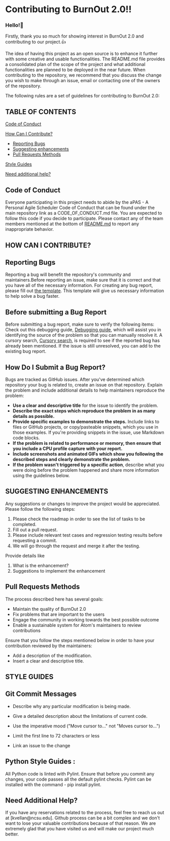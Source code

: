 # Contributing to BurnOut 2.0!!
<h3>Hello!👋</h3>
<p>Firstly, thank you so much for showing interest in BurnOut 2.0 and contributing to our project.👍</p>
The idea of having this project as an open source is to enhance it further with some creative and usable functionalities. The README.md file provides a consolidated plan of the scope of the project and what additional functionalities are planned to be deployed in the near future.
When contributing to the repository, we recommend that you discuss the change you wish to make through an issue, email or contacting one of the owners of the repository.
</p>
The following rules are a set of guidelines for contributing to BurnOut 2.0:

## TABLE OF CONTENTS
[Code of Conduct](#code-of-conduct)

[How Can I Contribute?](#how-can-i-contribute)
 * [Reporting Bugs](#reporting-bugs)
 * [Suggesting enhancements](#suggesting-enhancements)
 * [Pull Requests Methods](#pull-requests-methods)

[Style Guides](#style-guides)

[Need additional help?](#need-additional-help)



## Code of Conduct
Everyone participating in this project needs to abide by the aPAS - A Personal Agile Scheduler Code of Conduct that can be found under the main repository link as a CODE_OF_CONDUCT.md file. You are expected to follow this code if you decide to participate. Please contact any of the team members mentioned at the bottom of [README.md](README.md) to report any inappropriate behavior.

## HOW CAN I CONTRIBUTE?


  ## Reporting Bugs

  Reporting a bug will benefit the repository's community and maintainers.Before reporting an issue, make sure that it is correct and that you have all of the necessary information. For creating any bug report, please fill out [the template](https://github.com/atom/.github/blob/master/.github/ISSUE_TEMPLATE/bug_report.md). This template will give us necessary information to help solve a bug faster. 
  
  ## Before submitting a Bug Report
  
  Before submitting a bug report, make sure to verify the following items:
  Check out this debugging guide, [Debugging guide](https://flight-manual.atom.io/hacking-atom/sections/debugging/), which will assist you in identifying the source of the problem so that you can manually resolve it. 
 A cursory search, [Cursory search](https://github.com/search?q=+is%3Aissue+user%3Aatom), is required to see if the reported bug has already been mentioned. If the issue is still unresolved, you can add to the existing bug report. 

  ## How Do I Submit a Bug Report?
   <p>Bugs are tracked as GitHub issues. After you've determined which repository your bug is related to, create an issue on that repository.
    Explain the problem and include additional details to help maintainers reproduce the problem:</p>
   <ul>
    <li><b>Use a clear and descriptive title</b> for the issue to identify the problem.</li>
    <li><b>Describe the exact steps which reproduce the problem in as many details as possible.</li></b>
    <li><b>Provide specific examples to demonstrate the steps.</b> Include links to files or GitHub projects, or copy/pasteable snippets, which you use in those     examples. If you're providing snippets in the issue, use Markdown code blocks.</li>
    <li><b>If the problem is related to performance or memory, then ensure that you include a CPU profile capture with your report.</b></li>
    <li><b>Include screenshots and animated GIFs which show you following the described steps and clearly demonstrate the problem.</li></b>
    <li><b>If the problem wasn't triggered by a specific action</b>, describe what you were doing before the problem happened and share more information using the guidelines below.</li>
    </ul>
  
  ## SUGGESTING ENHANCEMENTS
  
  Any suggestions or changes to improve the project would be appreciated. Please follow the following steps:

1. Please check the roadmap in order to see the list of tasks to be completed. 
2. Fill out a pull request.
3. Please include relevant test cases and regression testing results before requesting a commit.
4. We will go through the request and merge it after the testing. 
  
  Provide details like 
  1) What is the enhancement? 
  2) Suggestions to implement the enhancement

  ## Pull Requests Methods
  The process described here has several goals: 

  - Maintain the quality of BurnOut 2.0 
  - Fix problems that are important to the users 
  - Engage the community in working towards the best possible outcome
  - Enable a sustainable system for Atom's maintainers to review contributions

  Ensure that you follow the steps mentioned below in order to have your contribution reviewed by the maintainers:
  - Add a description of the modification.
  - Insert a clear and descriptive title.

### <h2>STYLE GUIDES</h2>
  ## Git Commit Messages

  - Describe why any particular modification is being made.

  - Give a detailed description about the limitations of current code.

  - Use the imperative mood ("Move cursor to..." not "Moves cursor to...")

  - Limit the first line to 72 characters or less

  - Link an issue to the change

  ## Python Style Guides :

  All Python code is linted with Pylint. Ensure that before you commit any changes, your code passes all the default pylint checks. Pylint can be installed with
  the command - pip install pylint.


### <h2>Need Additional Help?</h2>
<p>If you have any reservations related to the process, feel free to reach us out at [kvellan@ncsu.edu]. Github process can be a bit complex and we don't want to lose your valuable contributions because of that reason. We are extremely glad that you have visited us and will make our project much better.</p>
